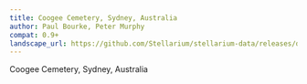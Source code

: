 ```yaml
---
title: Coogee Cemetery, Sydney, Australia
author: Paul Bourke, Peter Murphy
compat: 0.9+
landscape_url: https://github.com/Stellarium/stellarium-data/releases/download/landscapes/coogee.zip
---
```

Coogee Cemetery, Sydney, Australia